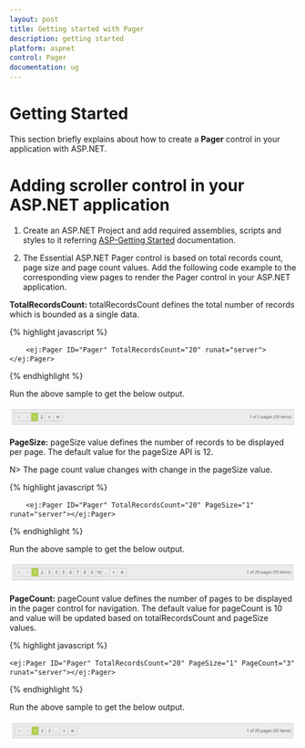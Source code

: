 ```yaml
---
layout: post
title: Getting started with Pager 
description: getting started
platform: aspnet
control: Pager
documentation: ug
---
```


# Getting Started

This section briefly explains about how to create a **Pager** control in your application with ASP.NET.

# Adding scroller control in your ASP.NET application

1.	Create an ASP.NET Project and add required assemblies, scripts and styles to it referring [ASP-Getting Started](https://help.syncfusion.com/aspnet/getting-started) documentation.

2.	The Essential ASP.NET Pager control is based on total records count, page size and page count values. Add the following code example to the corresponding view pages to render the Pager control in your ASP.NET application. 

**TotalRecordsCount:** totalRecordsCount defines the total number of records which is bounded as a single data.

{% highlight javascript %}

        <ej:Pager ID="Pager" TotalRecordsCount="20" runat="server"></ej:Pager>
        
{% endhighlight %}

Run the above sample to get the below output.

![pager](Getting-Started_images/Getting-Started_img1.png)


 **PageSize:**  pageSize value defines the number of records to be displayed per page. The default value for the pageSize API is 12. 
 
 N> The page count value changes with change in the pageSize value.

  {% highlight javascript %}

        <ej:Pager ID="Pager" TotalRecordsCount="20" PageSize="1" runat="server"></ej:Pager>

{% endhighlight %}

Run the above sample to get the below output.

![pager](Getting-Started_images/Getting-Started_img2.png)

**PageCount:**  pageCount value defines the number of pages to be displayed in the pager control for navigation. The default value for pageCount is 10 and value will be updated based on totalRecordsCount and pageSize values.

{% highlight javascript %}

    <ej:Pager ID="Pager" TotalRecordsCount="20" PageSize="1" PageCount="3" runat="server"></ej:Pager>
{% endhighlight %}

Run the above sample to get the below output.

![pager](Getting-Started_images/Getting-Started_img3.png)

